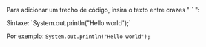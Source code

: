 Para adicionar um trecho de código, insira o texto entre crazes " ` ":

Sintaxe: \`System.out.println("Hello world");\`

Por exemplo: `System.out.println("Hello world");`

